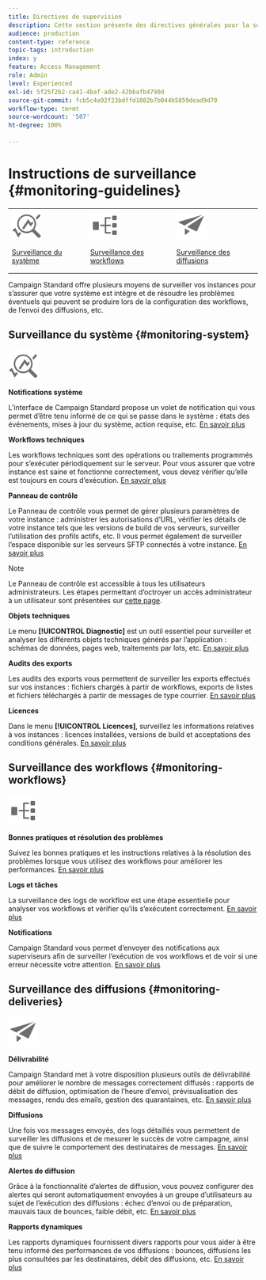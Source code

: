 ```yaml
---
title: Directives de supervision
description: Cette section présente des directives générales pour la surveillance de Campaign Standard.
audience: production
content-type: reference
topic-tags: introduction
index: y
feature: Access Management
role: Admin
level: Experienced
exl-id: 5f25f2b2-ca41-4baf-ade2-42bbafb4790d
source-git-commit: fcb5c4a92f23bdffd1082b7b044b5859dead9d70
workflow-type: tm+mt
source-wordcount: '507'
ht-degree: 100%

---
```


# Instructions de surveillance {#monitoring-guidelines}

<table>
<tr><td><img src="assets/do-not-localize/icon_system.svg" width="60px"><p><a href="#monitoring-system">Surveillance du système</a></p></td>
<td><img src="assets/do-not-localize/icon_workflows.svg" width="60px"><p><a href="#moniroting-workflows">Surveillance des workflows</a></p></td>
<td><img src="assets/do-not-localize/icon_send.svg" width="60px"><p><a href="#monitoring-deliveries">Surveillance des diffusions</a></p></td></tr>
</table>

Campaign Standard offre plusieurs moyens de surveiller vos instances pour s’assurer que votre système est intègre et de résoudre les problèmes éventuels qui peuvent se produire lors de la configuration des workflows, de l’envoi des diffusions, etc.

## Surveillance du système {#monitoring-system}

<img src="assets/do-not-localize/icon_system.svg" width="60px">

**Notifications système**

L’interface de Campaign Standard propose un volet de notification qui vous permet d’être tenu informé de ce qui se passe dans le système : états des événements, mises à jour du système, action requise, etc. [En savoir plus](../../start/using/interface-description.md#top-bar)


**Workflows techniques**

Les workflows techniques sont des opérations ou traitements programmés pour s’exécuter périodiquement sur le serveur. Pour vous assurer que votre instance est saine et fonctionne correctement, vous devez vérifier qu’elle est toujours en cours d’exécution. [En savoir plus](../../administration/using/technical-workflows.md)

**Panneau de contrôle**

Le Panneau de contrôle vous permet de gérer plusieurs paramètres de votre instance : administrer les autorisations d’URL, vérifier les détails de votre instance tels que les versions de build de vos serveurs, surveiller l’utilisation des profils actifs, etc. Il vous permet également de surveiller l’espace disponible sur les serveurs SFTP connectés à votre instance. [En savoir plus](https://experienceleague.adobe.com/docs/control-panel/using/control-panel-home.html?lang=fr)

>[!NOTE]
>
>Le Panneau de contrôle est accessible à tous les utilisateurs administrateurs. Les étapes permettant d’octroyer un accès administrateur à un utilisateur sont présentées sur [cette page](https://experienceleague.adobe.com/docs/control-panel/using/discover-control-panel/managing-permissions.html?lang=fr#discover-control-panel).

**Objets techniques**

Le menu **[!UICONTROL Diagnostic]** est un outil essentiel pour surveiller et analyser les différents objets techniques générés par l’application : schémas de données, pages web, traitements par lots, etc. [En savoir plus](../../developing/using/monitoring-data-model-changes.md)

**Audits des exports**

Les audits des exports vous permettent de surveiller les exports effectués sur vos instances : fichiers chargés à partir de workflows, exports de listes et fichiers téléchargés à partir de messages de type courrier.
[En savoir plus](../../administration/using/auditing-export-logs.md)

**Licences**

Dans le menu **[!UICONTROL Licences]**, surveillez les informations relatives à vos instances : licences installées, versions de build et acceptations des conditions générales.
[En savoir plus](../../administration/using/licenses.md)

## Surveillance des workflows {#monitoring-workflows}

<img src="assets/do-not-localize/icon_workflows.svg" width="60px">

**Bonnes pratiques et résolution des problèmes**

Suivez les bonnes pratiques et les instructions relatives à la résolution des problèmes lorsque vous utilisez des workflows pour améliorer les performances.
[En savoir plus](../../automating/using/best-practices-workflows.md)

**Logs et tâches**

La surveillance des logs de workflow est une étape essentielle pour analyser vos workflows et vérifier qu’ils s’exécutent correctement.
[En savoir plus](../../automating/using/monitoring-workflow-execution.md#workflow-log-and-tasks)

**Notifications**

Campaign Standard vous permet d’envoyer des notifications aux superviseurs afin de surveiller l’exécution de vos workflows et de voir si une erreur nécessite votre attention.
[En savoir plus](../../automating/using/monitoring-workflow-execution.md#error-management)

## Surveillance des diffusions {#monitoring-deliveries}

<img src="assets/do-not-localize/icon_send.svg" width="60px">

**Délivrabilité**

Campaign Standard met à votre disposition plusieurs outils de délivrabilité pour améliorer le nombre de messages correctement diffusés : rapports de débit de diffusion, optimisation de l’heure d’envoi, prévisualisation des messages, rendu des emails, gestion des quarantaines, etc.
[En savoir plus](../../sending/using/about-deliverability.md)

**Diffusions**

Une fois vos messages envoyés, des logs détaillés vous permettent de surveiller les diffusions et de mesurer le succès de votre campagne, ainsi que de suivre le comportement des destinataires de messages.
[En savoir plus](../../sending/using/monitoring-a-delivery.md)

**Alertes de diffusion**

Grâce à la fonctionnalité d’alertes de diffusion, vous pouvez configurer des alertes qui seront automatiquement envoyées à un groupe d’utilisateurs au sujet de l’exécution des diffusions : échec d’envoi ou de préparation, mauvais taux de bounces, faible débit, etc.
[En savoir plus](../../sending/using/receiving-alerts-when-failures-happen.md)

**Rapports dynamiques**

Les rapports dynamiques fournissent divers rapports pour vous aider à être tenu informé des performances de vos diffusions : bounces, diffusions les plus consultées par les destinataires, débit des diffusions, etc.
[En savoir plus](../../reporting/using/about-dynamic-reports.md)
